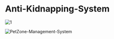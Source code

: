 # Anti-Kidnapping-System

![1](https://github.com/SenolSW/Anti-Kidnapping-System/assets/154299511/f08d421b-831c-4c28-a7e4-e6c9d1ae8722)

![PetZone-Management-System](https://github.com/SenolSW/Anti-Kidnapping-System/assets/154299511/c345aefd-aa0f-46ff-b2ad-4727fc7af179)

